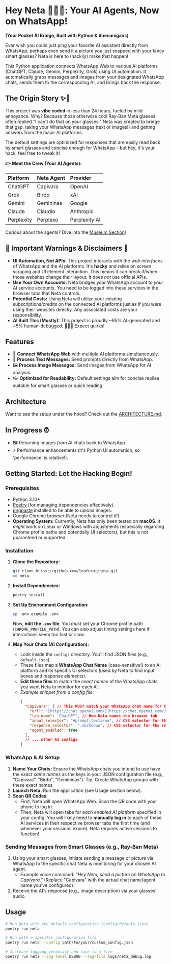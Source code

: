 # Hey Neta 👋🏴‍☠️: Your AI Agents, Now on WhatsApp!

**(Your Pocket AI Bridge, Built with Python & Shenanigans)**

Ever wish you could just ping your favorite AI assistant directly from WhatsApp, perhaps even send it a picture you just snapped with your fancy smart glasses? Neta is here to (hackily) make that happen!

This Python application connects WhatsApp Web to various AI platforms (ChatGPT, Claude, Gemini, Perplexity, Grok) using UI automation. It automatically grabs messages and images from your designated WhatsApp chats, sends them to the corresponding AI, and brings back the response.

## The Origin Story ✨🔮

This project was **vibe coded** in less than 24 hours, fueled by mild annoyance. Why? Because those otherwise cool Ray-Ban Meta glasses often replied "I can't do that on your glasses." Neta was created to bridge that gap, taking your WhatsApp messages (text or images!) and getting answers from the major AI platforms.

The default settings are optimized for responses that are easily read back by smart glasses and concise enough for WhatsApp – but hey, it's your hack, feel free to tweak it!

**👉 Meet the Crew (Your AI Agents):**

| Platform    | Neta Agent    | Provider    |
| :---------- | :------------ | :---------- |
| ChatGPT     | Capivara      | OpenAI      |
| Grok        | Birdo         | xAI         |
| Gemini      | Gemininas     | Google      |
| Claude      | Claudio       | Anthropic   |
| Perplexity  | Perplexo      | Perplexity AI|

Curious about the agents? Dive into the [Museum Section](./docs/museum/README.md)!

## 🚨 Important Warnings & Disclaimers 🚨

* **UI Automation, Not APIs:** This project interacts with the *web interfaces* of WhatsApp and the AI platforms. It's **hacky** and relies on screen scraping and UI element interaction. This means it can break if/when those websites change their layout. It does *not* use official APIs.
* **Use Your Own Accounts:** Neta bridges *your* WhatsApp account to *your* AI service accounts. You need to be logged into these services in the browser tabs that Neta controls.
* **Potential Costs:** Using Neta will utilize your existing subscriptions/credits on the connected AI platforms just as if you were using their websites directly. Any associated costs are your responsibility.
* **AI Built This (Mostly):** This project is proudly ~95% AI-generated and ~5% human-debugged. 🤖👨‍💻 Expect quirks!

## Features

* 🔗 **Connect WhatsApp Web** with multiple AI platforms simultaneously.
* 💬 **Process Text Messages:** Send prompts directly from WhatsApp.
* 🖼️ **Process Image Messages:** Send images from WhatsApp for AI analysis.
* 👓 **Optimized for Readability:** Default settings aim for concise replies suitable for smart glasses or quick reading.

## Architecture

Want to see the setup under the hood? Check out the [ARCHITECTURE.md](docs/ARCHITECTURE.md).

## In Progress ⏰

* 🖼️ Returning images *from* AI chats back to WhatsApp.
* ⚡ Performance enhancements (it's Python UI automation, so 'performance' is relative!).

## Getting Started: Let the Hacking Begin!

### Prerequisites

* Python 3.10+
* [Poetry](https://python-poetry.org/) (for managing dependencies effectively).
* [pngpaste](https://formulae.brew.sh/formula/pngpaste) installed to be able to upload images.
* Google Chrome browser (Neta needs to control it!).
* **Operating System:** Currently, Neta has only been tested on **macOS**. It *might* work on Linux or Windows with adjustments (especially regarding Chrome profile paths and potentially UI selectors), but this is not guaranteed or supported.

### Installation

1.  **Clone the Repository:**
    ```bash
    git clone https://github.com/leofukui/neta.git
    cd neta
    ```

2.  **Install Dependencies:**
    ```bash
    poetry install
    ```

3.  **Set Up Environment Configuration:**
    ```bash
    cp .env.example .env
    ```
    Now, **edit the `.env` file**. You *must* set your Chrome profile path (`CHROME_PROFILE_PATH`). You can also adjust timing settings here if interactions seem too fast or slow.

4.  **Map Your Chats (AI Configuration):**
    * Look inside the `config/` directory. You'll find JSON files (e.g., `default.json`).
    * These files map a **WhatsApp Chat Name** (case-sensitive!) to an AI platform and its specific UI selectors (used by Neta to find input boxes and response elements).
    * **Edit these files** to match the *exact names* of the WhatsApp chats you want Neta to monitor for each AI.
    * *Example snippet from a config file:*
        ```json
        {
          "Capivara": { // This MUST match your WhatsApp chat name for ChatGPT
            "url": "[https://chat.openai.com/](https://chat.openai.com/)",
            "tab_name": "ChatGPT", // How Neta names the browser tab
            "input_selector": "#prompt-textarea", // CSS selector for the input field
            "response_selector": ".markdown", // CSS selector for the response area
            "agent_enabled": true
          },
          // ... other AI configs
        }
        ```

### WhatsApp & AI Setup

1.  **Name Your Chats:** Ensure the WhatsApp chats you intend to use have the *exact same names* as the keys in your JSON configuration file (e.g., "Capivara", "Birdo", "Gemininas"). Tip: Create WhatsApp groups with these exact names.
2.  **Launch Neta:** Run the application (see Usage section below).
3.  **Scan QR Codes:**
    * First, Neta will open WhatsApp Web. Scan the QR code with your phone to log in.
    * Then, Neta will open tabs for *each enabled AI platform* specified in your config. You will likely need to **manually log in** to each of these AI services in their respective browser tabs the first time (and whenever your sessions expire). Neta requires active sessions to function!

### Sending Messages from Smart Glasses (e.g., Ray-Ban Meta)

1.  Using your smart glasses, initiate sending a message or picture via WhatsApp to the specific chat Neta is monitoring for your chosen AI agent.
    * Example voice command: *"Hey Neta, send a picture on WhatsApp to Capivara."* (Replace "Capivara" with the actual chat name/agent name you've configured).
2.  Receive the AI's response (e.g., image description) via your glasses' audio.

## Usage

```bash
# Run Neta with the default configuration (config/default.json)
poetry run neta

# Run with a specific configuration file
poetry run neta --config path/to/your/custom_config.json

# Increase logging verbosity and save to a file
poetry run neta --log-level DEBUG --log-file logs/neta_debug.log
